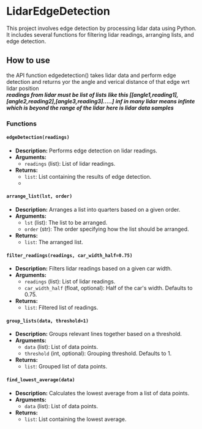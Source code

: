 # LidarEdgeDetection
This project involves edge detection  by processing lidar data using Python. It includes several functions for filtering lidar readings, arranging lists, and edge detection. 

## How to use
the API function edgedetection() takes lidar data and perform edge detection and returns yor the angle and verical distance of that edge wrt lidar position\
***readings from lidar must be list of lists***
***like this [[angle1,reading1],[angle2,reading2],[angle3,reading3].....]***
***inf in many lidar means infinte which is beyond the range of the lidar***
***here is lidar data samples***
### Functions
#### `edgeDetection(readings)`
- **Description:** Performs edge detection on lidar readings.
- **Arguments:**
  - `readings` (list): List of lidar readings.
- **Returns:** 
  - `list`: List containing the results of edge detection.
  - 
#### `arrange_list(lst, order)`
- **Description:** Arranges a list into quarters based on a given order.
- **Arguments:**
  - `lst` (list): The list to be arranged.
  - `order` (str): The order specifying how the list should be arranged.
- **Returns:** 
  - `list`: The arranged list.

#### `filter_readings(readings, car_width_half=0.75)`
- **Description:** Filters lidar readings based on a given car width.
- **Arguments:**
  - `readings` (list): List of lidar readings.
  - `car_width_half` (float, optional): Half of the car's width. Defaults to 0.75.
- **Returns:** 
  - `list`: Filtered list of readings.

#### `group_lists(data, threshold=1)`
- **Description:** Groups relevant lines together based on a threshold.
- **Arguments:**
  - `data` (list): List of data points.
  - `threshold` (int, optional): Grouping threshold. Defaults to 1.
- **Returns:** 
  - `list`: Grouped list of data points.

#### `find_lowest_average(data)`
- **Description:** Calculates the lowest average from a list of data points.
- **Arguments:**
  - `data` (list): List of data points.
- **Returns:** 
  - `list`: List containing the lowest average.




